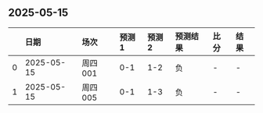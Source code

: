 

## 2025-05-15

|    | 日期         | 场次    | 预测1   | 预测2   | 预测结果   | 比分   | 结果   |
|---:|:-----------|:------|:------|:------|:-------|:-----|:-----|
|  0 | 2025-05-15 | 周四001 | 0-1   | 1-2   | 负      | -    | -    |
|  1 | 2025-05-15 | 周四005 | 0-1   | 1-3   | 负      | -    | -    |

